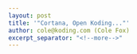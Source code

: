 ```yaml
---
layout: post
title: '"Cortana, Open Koding..."'
author: cole@koding.com (Cole Fox)
excerpt_separator: "<!--more-->"
---
```


